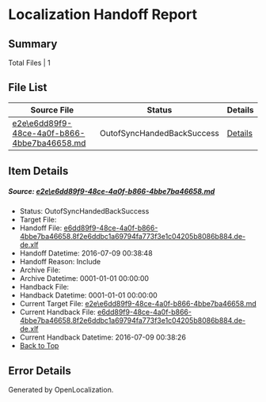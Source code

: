 # <a name='report-top'></a> Localization Handoff Report

## Summary
 Total Files | 1

## File List
 Source File | Status | Details 
 ----------- | ------ | ------- 
 [e2e\e6dd89f9-48ce-4a0f-b866-4bbe7ba46658.md](https://github.com/OpenLocalizationTestOrg/oltest/blob/75385ead8ac1571d784f2ee8c959c2fb53dac650/e2e/e6dd89f9-48ce-4a0f-b866-4bbe7ba46658.md) | OutofSyncHandedBackSuccess | [Details](#3a4540d848284224c760eca2653dd52e0fc8fb757)

## Item Details
##### <a name='3a4540d848284224c760eca2653dd52e0fc8fb757'></a> Source: [e2e\e6dd89f9-48ce-4a0f-b866-4bbe7ba46658.md](https://github.com/OpenLocalizationTestOrg/oltest/blob/75385ead8ac1571d784f2ee8c959c2fb53dac650/e2e/e6dd89f9-48ce-4a0f-b866-4bbe7ba46658.md)
* Status: OutofSyncHandedBackSuccess
* Target File: 
* Handoff File: [e6dd89f9-48ce-4a0f-b866-4bbe7ba46658.8f2e6ddbc1a69794fa773f3e1c04205b8086b884.de-de.xlf](https://github.com/OpenLocalizationTestOrg/olhandoff-e2e/blob/05132e7bcbd9715ab97937e18cdaeabc38b3341a/ol-handoff/OpenLocalizationTestOrg/oltest-dede-fly/ci/ht/e6dd89f9-48ce-4a0f-b866-4bbe7ba46658.8f2e6ddbc1a69794fa773f3e1c04205b8086b884.de-de.xlf)
* Handoff Datetime: 2016-07-09 00:38:48
* Handoff Reason: Include
* Archive File: 
* Archive Datetime: 0001-01-01 00:00:00
* Handback File: 
* Handback Datetime: 0001-01-01 00:00:00
* Current Target File: [e2e\e6dd89f9-48ce-4a0f-b866-4bbe7ba46658.md](https://github.com/OpenLocalizationTestOrg/oltest-dede-fly/blob/29c55e94dfc074d6a04397c43f137a5d7d57bf61/e2e/e6dd89f9-48ce-4a0f-b866-4bbe7ba46658.md)
* Current Handback File: [e6dd89f9-48ce-4a0f-b866-4bbe7ba46658.8f2e6ddbc1a69794fa773f3e1c04205b8086b884.de-de.xlf](https://github.com/OpenLocalizationTestOrg/olhandback-e2e/blob/38c3bbfceed2e683e6930417207d1ab2d8bb6fd8/ol-handback/OpenLocalizationTestOrg/oltest-dede-fly/ci/ht/e6dd89f9-48ce-4a0f-b866-4bbe7ba46658.8f2e6ddbc1a69794fa773f3e1c04205b8086b884.de-de.xlf)
* Current Handback Datetime: 2016-07-09 00:38:26
* [Back to Top](#report-top)


## Error Details

Generated by OpenLocalization.
